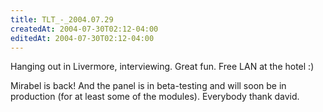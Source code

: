 ```yaml
---
title: TLT_-_2004.07.29
createdAt: 2004-07-30T02:12-04:00
editedAt: 2004-07-30T02:12-04:00
---
```


Hanging out in Livermore, interviewing. Great fun. Free LAN at the hotel :)

Mirabel is back! And the panel is in beta-testing and will soon be in production  (for at least some of the modules). Everybody thank david.


